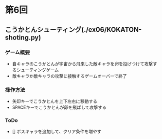 # 第6回
## こうかとんシューティング(./ex06/KOKATON-shoting.py)
### ゲーム概要
- 自キャラのこうかとんが宇宙から飛来した敵キャラを卵を投げつけて攻撃するシューティングゲーム
- 敵キャラか敵キャラの攻撃に接触するゲームオーバーで終了 
### 操作方法
- 矢印キーでこうかとんを上下左右に移動する
- SPACEキーでこうかとんが卵を飛ばして攻撃する
### ToDo
- [] ボスキャラを追加して、クリア条件を増やす